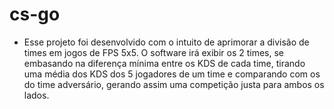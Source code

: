 # cs-go

  - Esse projeto foi desenvolvido com o intuito de aprimorar a divisão de times em jogos de FPS 5x5.
O software irá exibir os 2 times, se embasando na diferença mínima entre os KDS de cada time, tirando uma média dos KDS dos 5 jogadores de um time e comparando com os do time adversário, gerando assim uma competição justa para ambos os lados.


